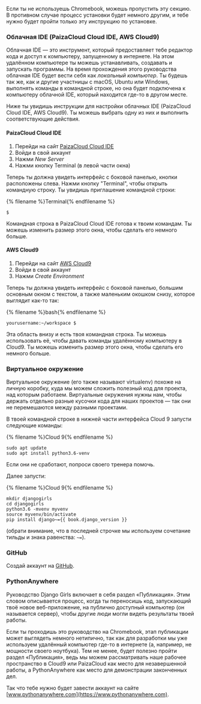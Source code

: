 Если ты не используешь Chromebook, можешь пропустить эту секцию. 
В противном случае процесс установки будет немного другим, и тебе нужно будет пройти только эту инструкцию по установке.


### Облачная IDE (PaizaCloud Cloud IDE, AWS Cloud9)

Облачная IDE — это инструмент, который предоставляет тебе редактор кода и доступ к компьютеру, 
запущенному в интернете. На этом удалённом компьютере ты можешь устанавливать, создавать и запускать программы.
На время прохождения этого руководства облачная IDE будет вести себя как _локальный компьютер_.
Ты будешь так же, как и другие участницы с macOS, Ubuntu или Windows, выполнять команды в командной строке,
но она будет подключена к компьютеру облачной IDE, который находится где-то в другом месте.

Ниже ты увидишь инструкции для настройки облачных IDE (PaizaCloud Cloud IDE, AWS Cloud9).
Ты можешь выбрать одну из них и выполнить соответствующие действия.

#### PaizaCloud Cloud IDE

1. Перейди на сайт [PaizaCloud Cloud IDE](https://paiza.cloud/)
2. Войди в свой аккаунт
3. Нажми _New Server_
4. Нажми кнопку Terminal (в левой части окна)

Теперь ты должна увидеть интерфейс с боковой панелью, кнопки расположены слева. 
Нажми кнопку "Terminal", чтобы открыть командную строку. Ты увидишь приглашение командной строки:

{% filename %}Terminal{% endfilename %}
```
$
```

Командная строка в PaizaCloud Cloud IDE готова к твоим командам. 
Ты можешь изменить размер этого окна, чтобы сделать его немного больше.


#### AWS Cloud9

1. Перейди на сайт [AWS Cloud9](https://aws.amazon.com/cloud9/)
2. Войди в свой аккаунт
3. Нажми _Create Environment_

Теперь ты должна увидеть интерфейс с боковой панелью, большим основным окном с текстом, 
а также маленьким окошком снизу, которое выглядит как-то так:

{% filename %}bash{% endfilename %}
```
yourusername:~/workspace $
```

Эта область внизу и есть твоя командная строка. Ты можешь использовать её, чтобы давать команды 
удалённому компьютеру в Cloud9. Ты можешь изменить размер этого окна, чтобы сделать его немного больше.


### Виртуальное окружение

Виртуальное окружение (его также называют virtualenv) похоже на личную коробку, куда мы можем 
сложить полезный код для проекта, над которым работаем. Виртуальные окружения нужны нам, чтобы держать отдельно
разные кусочки кода для наших проектов — так они не перемешаются между разными проектами.

В твоей командной строке в нижней части интерфейса Cloud 9 запусти следующие команды:

{% filename %}Cloud 9{% endfilename %}
```
sudo apt update
sudo apt install python3.6-venv
```

Если они не сработают, попроси своего тренера помочь.

Далее запусти:

{% filename %}Cloud 9{% endfilename %}
```
mkdir djangogirls
cd djangogirls
python3.6 -mvenv myvenv
source myvenv/bin/activate
pip install django~={{ book.django_version }}
```

(обрати внимание, что в последней строчке мы используем сочетание тильды и знака равенства: `~=`).

### GitHub

Создай аккаунт на [GitHub](https://github.com).

### PythonAnywhere

Руководство Django Girls включает в себя раздел «Публикация». Этим словом описывается процесс,
когда ты переносишь код, запускающий твоё новое веб-приложение, на публично доступный компьютер 
(он называется сервер), чтобы другие люди могли видеть результаты твоей работы.

Если ты проходишь это руководство на Chromebook, этап публикации может выглядеть немного нетипично, так как
для разработки мы уже используем удалённый компьютер где-то в интернете (а, например, не мощности своего ноутбука).
Тем не менее, будет полезно пройти раздел «Публикация», ведь мы можем рассматривать наше рабочее пространство 
в Cloud9 или PaizaCloud как место для незавершенной работы, а PythonAnywhere как место
для демонстрации законченных дел.

Так что тебе нужно будет завести аккаунт на сайте [www.pythonanywhere.com](https://www.pythonanywhere.com).
